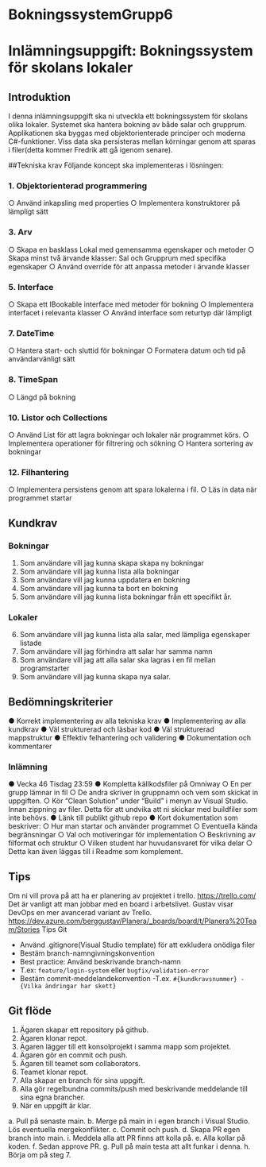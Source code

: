 # BokningssystemGrupp6


# Inlämningsuppgift: Bokningssystem för skolans lokaler

## Introduktion
I denna inlämningsuppgift ska ni utveckla ett bokningssystem för skolans olika lokaler.
Systemet ska hantera bokning av både salar och grupprum. Applikationen ska byggas med
objektorienterade principer och moderna C#-funktioner. Viss data ska persisteras mellan
körningar genom att sparas i filer(detta kommer Fredrik att gå igenom senare).

##Tekniska krav
Följande koncept ska implementeras i lösningen:

### 1. Objektorienterad programmering
  ○ Använd inkapsling med properties
  ○ Implementera konstruktorer på lämpligt sätt

### 3. Arv
  ○ Skapa en basklass Lokal med gemensamma egenskaper och metoder
  ○ Skapa minst två ärvande klasser: Sal och Grupprum med specifika egenskaper
  ○ Använd override för att anpassa metoder i ärvande klasser

### 5. Interface
  ○ Skapa ett IBookable interface med metoder för bokning
  ○ Implementera interfacet i relevanta klasser
  ○ Använd interface som returtyp där lämpligt

### 7. DateTime
  ○ Hantera start- och sluttid för bokningar
  ○ Formatera datum och tid på användarvänligt sätt

### 8. TimeSpan
  ○ Längd på bokning

### 10. Listor och Collections
  ○ Använd List<T> för att lagra bokningar och lokaler när programmet körs.
  ○ Implementera operationer för filtrering och sökning
  ○ Hantera sortering av bokningar

### 12. Filhantering
  ○ Implementera persistens genom att spara lokalerna i fil.
  ○ Läs in data när programmet startar


## Kundkrav

### Bokningar
  1. Som användare vill jag kunna skapa skapa ny bokningar
  2. Som användare vill jag kunna lista alla bokningar
  3. Som användare vill jag kunna uppdatera en bokning
  4. Som användare vill jag kunna ta bort en bokning
  5. Som användare vill jag kunna lista bokningar från ett specifikt år.

### Lokaler
  6. Som användare vill jag kunna lista alla salar, med lämpliga egenskaper listade
  7. Som användare vill jag förhindra att salar har samma namn
  8. Som användare vill jag att alla salar ska lagras i en fil mellan programstarter
  9. Som användare vill jag kunna skapa nya salar.

## Bedömningskriterier
● Korrekt implementering av alla tekniska krav
● Implementering av alla kundkrav
● Väl strukturerad och läsbar kod
● Väl strukturerad mappstruktur
● Effektiv felhantering och validering
● Dokumentation och kommentarer
### Inlämning
● Vecka 46 Tisdag 23:59
● Kompletta källkodsfiler på Omniway
○ En per grupp lämnar in fil
○ De andra skriver in gruppnamn och vem som skickat in uppgiften.
○ Kör “Clean Solution” under “Build” i menyn av Visual Studio. Innan zippning
av filer. Detta för att undvika att ni skickar med buildfiler som inte behövs.
● Länk till publikt github repo
● Kort dokumentation som beskriver:
  ○ Hur man startar och använder programmet
  ○ Eventuella kända begränsningar
  ○ Val och motiveringar för implementation
  ○ Beskrivning av filformat och struktur
  ○ Vilken student har huvudansvaret för vilka delar
  ○ Detta kan även läggas till i Readme som komplement.

## Tips
Om ni vill prova på att ha er planering av projektet i trello. https://trello.com/
Det är vanligt att man jobbar med en board i arbetslivet. Gustav visar DevOps en mer
avancerad variant av Trello.
https://dev.azure.com/berggustav/Planera/_boards/board/t/Planera%20Team/Stories
Tips Git
- Använd .gitignore(Visual Studio template) för att exkludera onödiga filer
- Bestäm branch-namngivningskonvention
- Best practice: Använd beskrivande branch-namn
- T.ex: `feature/login-system` eller `bugfix/validation-error`
- Bestäm commit-meddelandekonvention
-T.ex. `#{kundkravsnummer} - {Vilka ändringar har skett}`

## Git flöde
1. Ägaren skapar ett repository på github.
2. Ägaren klonar repot.
3. Ägaren lägger till ett konsolprojekt i samma mapp som projektet.
4. Ägaren gör en commit och push.
5. Ägaren till teamet som collaborators.
6. Teamet klonar repot.
7. Alla skapar en branch för sina uppgift.
8. Alla gör regelbundna commits/push med beskrivande meddelande till sina egna
brancher.
9. När en uppgift är klar.

a. Pull på senaste main.
b. Merge på main in i egen branch i Visual Studio. Lös eventuella
mergekonflikter.
c. Commit och push.
d. Skapa PR egen branch into main.
i. Meddela alla att PR finns att kolla på.
e. Alla kollar på koden.
f. Sedan approve PR.
g. Pull på main testa att allt funkar i denna.
h. Börja om på steg 7.
